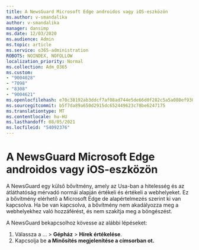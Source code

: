 ```yaml
---
title: A NewsGuard Microsoft Edge androidos vagy iOS-eszközön
ms.author: v-smandalika
author: v-smandalika
manager: dansimp
ms.date: 12/03/2020
ms.audience: Admin
ms.topic: article
ms.service: o365-administration
ROBOTS: NOINDEX, NOFOLLOW
localization_priority: Normal
ms.collection: Adm_O365
ms.custom:
- "9004028"
- "7098"
- "8308"
- "9004621"
ms.openlocfilehash: e70c38192ab3ddcf7af08ad744e5de66d0f282c5a5a080ef930f5f50b9f9e3d6
ms.sourcegitcommit: b5f7da89a650d2915dc652449623c78be6247175
ms.translationtype: MT
ms.contentlocale: hu-HU
ms.lasthandoff: 08/05/2021
ms.locfileid: "54092376"
---
```

# <a name="turn-on-newsguard-in-microsoft-edge-on-an-android-or-ios-device"></a>A NewsGuard Microsoft Edge androidos vagy iOS-eszközön

A NewsGuard egy külső bővítmény, amely az Usa-ban a hitelesség és az átláthatóság mérvadó normái alapján értékeli és értékeli a webhelyeket. Ez a bővítmény elérhető a Microsoft Edge de alapértelmezés szerint ki van kapcsolva. Ha be van kapcsolva, a bővítmény nem akadályozza meg a webhelyekhez való hozzáférést, és nem szakítja meg a böngészést.

A NewsGuard bekapcsolhoz kövesse az alábbi lépéseket:
1. Válassza a ... > **Gépház**  >  **Hírek értékelése**.
2. Kapcsolja be **a Minősítés megjelenítése a címsorban ot.**